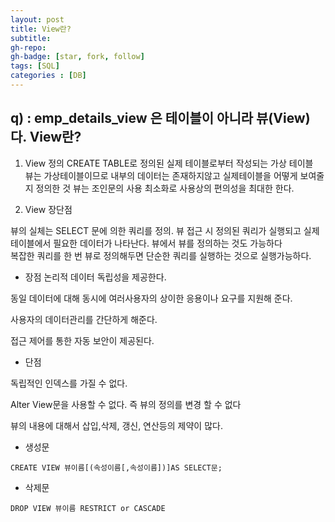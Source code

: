 ```yaml
---
layout: post
title: View란?
subtitle: 
gh-repo: 
gh-badge: [star, fork, follow]
tags: [SQL]
categories : [DB]
---
```


## q) : emp_details_view 은 테이블이 아니라 뷰(View)다. View란?

1. View 정의
CREATE TABLE로 정의된 실제 테이블로부터 작성되는 가상 테이블   
뷰는 가상테이블이므로 내부의 데이터는 존재하지않고 실제테이블을 어떻게 보여줄지 정의한 것
뷰는 조인문의 사용 최소화로 사용상의 편의성을 최대한 한다.

2. View 장단점

뷰의 실체는 SELECT 문에 의한 쿼리를 정의. 
뷰 접근 시 정의된 쿼리가 실행되고 실제 테이블에서 필요한 데이터가 나타난다. 
뷰에서 뷰를 정의하는 것도 가능하다  
복잡한 쿼리를 한 번 뷰로 정의해두면 단순한 쿼리를 실행하는 것으로 실행가능하다.  

* 장점 
논리적 데이터 독립성을 제공한다.

동일 데이터에 대해 동시에 여러사용자의 상이한 응용이나 요구를 지원해 준다.

사용자의 데이터관리를 간단하게 해준다.

접근 제어를 통한 자동 보안이 제공된다.

* 단점

독립적인 인덱스를 가질 수 없다.

Alter View문을 사용할 수 없다. 즉 뷰의 정의를 변경 할 수 없다

뷰의 내용에 대해서 삽입,삭제, 갱신, 연산등의 제약이 많다.

* 생성문
~~~ 
CREATE VIEW 뷰이름[(속성이름[,속성이름])]AS SELECT문;
~~~
* 삭제문
~~~
DROP VIEW 뷰이름 RESTRICT or CASCADE
~~~